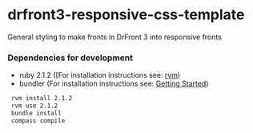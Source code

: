 # drfront3-responsive-css-template
General styling to make fronts in DrFront 3 into responsive fronts

### Dependencies for development

- ruby 2.1.2 ([For installation instructions see: [rvm](https://rvm.io/rvm/install))
- bundler (For installation instructions see: [Getting Started](http://bundler.io/))

```sh
 rvm install 2.1.2
 rvm use 2.1.2
 bundle install
 compass compile
```

